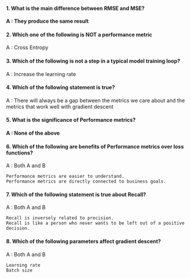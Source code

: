#### 1. What is the main difference between RMSE and MSE?

**A : They produce the same result**

#### 2. Which one of the following is NOT a performance metric

A : Cross Entropy

#### 3. Which of the following is not a step in a typical model training loop?

A : Increase the learning rate

#### 4. Which of the following statement is true? 

A : There will always be a gap between the metrics we care about and the metrics that work well with gradient descent

#### 5. What is the significance of Performance metrics?

**A : None of the above**

#### 6. Which of the following are benefits of Performance metrics over loss functions?

A : Both A and B

    Performance metrics are easier to understand.
    Performance metrics are directly connected to business goals.

#### 7. Which of the following statement is true about Recall?

A : Both A and B

    Recall is inversely related to precision.
    Recall is like a person who never wants to be left out of a positive decision.

#### 8. Which of the following parameters affect gradient descent?

A : Both A and B

    Learning rate 
    Batch size 